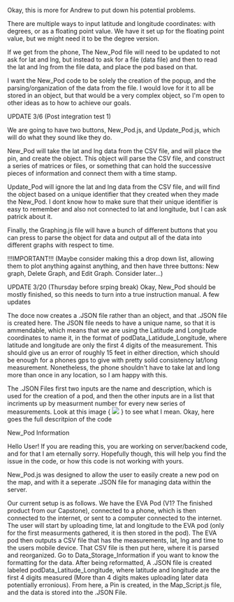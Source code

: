 Okay, this is more for Andrew to put down his potential problems. 

There are multiple ways to input latitude and longitude coordinates: with degrees, or as a floating point value. We have it set up for the floating point value, but we might need it to be the degree version. 

If we get from the phone, The New_Pod file will need to be updated to not ask for lat and lng, but instead to ask for a file (data file) and then to read the lat and lng from the file data, and place the pod based on that. 

I want the New_Pod code to be solely the creation of the popup, and the parsing/organization of the data from the file. I would love for it to all be stored in an object, but that would be a very complex object, so I'm open to other ideas as to how to achieve our goals. 


UPDATE 3/6
(Post integration test 1)


We are going to have two buttons, New_Pod.js, and Update_Pod.js, which will do what they sound like they do. 

New_Pod will take the lat and lng data from the CSV file, and will place the pin, and create the object. This object will parse the CSV file, and construct a series of matrices or files, or something that can hold the successive pieces of information and connect them with a time stamp.

Update_Pod will ignore the lat and lng data from the CSV file, and will find the object based on a unique identifier that they created when they made the New_Pod. I dont know how to make sure that their unique identifier is easy to remember and also not connected to lat and longitude, but I can ask patrick about it. 

Finally, the Graphing.js file will have a bunch of different buttons that you can press to parse the object for data and output all of the data into different graphs with respect to time. 

!!!IMPORTANT!!!
(Maybe consider making this a drop down list, allowing them to plot anything against anything, and then have three buttons: New graph, Delete Graph, and Edit Graph. Consider later...)


UPDATE 3/20
(Thursday before srping break)
Okay, New_Pod should be mostly finished, so this needs to turn into a true instruction manual. A few updates

The doce now creates a .JSON file rather than an object, and that .JSON file is created here. The JSON file needs to have a unique name, so that it is ammendable, which means that we are using the Latitude and Longitude coordinates to name it, in the format of podData_Latidude_Longitude, where latitude and longitude are only the first 4 digits of the measurement. This should give us an error of roughly 15 feet in either direction, which should be enough for a phones gps to give with pretty solid consistency lat/long measurement. Nonetheless, the phone shouldn't have to take lat and long more than once in any location, so I am happy with this.

The .JSON Files first two inputs are the name and description, which is used for the creation of a pod, and then the other inputs are in a list that incriments up by measurment number for every new series of measurements. Look at this image {  ![](JSONFormatting.png)  } to see what I mean. Okay, here goes the full descritpion of the code




New_Pod Information

Hello User! If you are reading this, you are working on server/backend code, and for that I am eternally sorry. Hopefully though, this will help you find the issue in the code, or how this code is not working with yours. 

New_Pod.js was designed to allow the user to easily create a new pod on the map, and with it a seperate .JSON file for managing data within the server. 

Our current setup is as follows. We have the EVA Pod (V1? The finished product from our Capstone), connected to a phone, which is then connected to the internet, or sent to a computer connected to the internet. The user will start by uploading time, lat and longitude to the EVA pod (only for the first measurments gathered, it is then stored in the pod). The EVA pod then outputs a CSV file that has the measurements, lat, lng and time to the users mobile device. That CSV file is then put here, where it is parsed and reorganized. Go to Data_Storage_Information if you want to know the formatting for the data. After being reformatted, A .JSON file is created labeled podData_Latitude_Longitude, where latitude and longitude are the first 4 digits measured (More than 4 digits makes uploading later data potentially erronious). From here, a Pin is created, in the Map_Script.js file, and the data is stored into the .JSON File. 